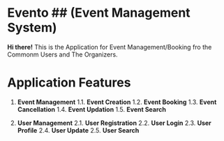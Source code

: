 # Evento ## (Event Management System)

**Hi there!**
This is the Application for Event Management/Booking fro the Commonm Users and The Organizers.

# Application Features
1.  **Event Management**
    1.1.  **Event Creation**
    1.2.  **Event Booking**
    1.3.  **Event Cancellation**
    1.4.  **Event Updation**
    1.5.  **Event Search**
    
2.  **User Management**
    2.1.  **User Registration**
    2.2.  **User Login**
    2.3.  **User Profile**
    2.4.  **User Update**
    2.5.  **User Search**